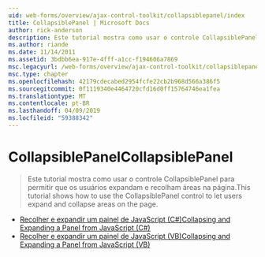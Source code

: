 ```yaml
---
uid: web-forms/overview/ajax-control-toolkit/collapsiblepanel/index
title: CollapsiblePanel | Microsoft Docs
author: rick-anderson
description: Este tutorial mostra como usar o controle CollapsiblePanel para permitir que os usuários expandam e recolham áreas na página.
ms.author: riande
ms.date: 11/14/2011
ms.assetid: 3bdbb6ea-917e-4fff-a1cc-f194606a7869
msc.legacyurl: /web-forms/overview/ajax-control-toolkit/collapsiblepanel
msc.type: chapter
ms.openlocfilehash: 42179cdecabed2954fcfe22cb2b968d566a386f5
ms.sourcegitcommit: 0f1119340e4464720cfd16d0ff15764746ea1fea
ms.translationtype: MT
ms.contentlocale: pt-BR
ms.lasthandoff: 04/09/2019
ms.locfileid: "59388342"
---
```

# <a name="collapsiblepanel"></a><span data-ttu-id="84201-103">CollapsiblePanel</span><span class="sxs-lookup"><span data-stu-id="84201-103">CollapsiblePanel</span></span>

> <span data-ttu-id="84201-104">Este tutorial mostra como usar o controle CollapsiblePanel para permitir que os usuários expandam e recolham áreas na página.</span><span class="sxs-lookup"><span data-stu-id="84201-104">This tutorial shows how to use the CollapsiblePanel control to let users expand and collapse areas on the page.</span></span>


- [<span data-ttu-id="84201-105">Recolher e expandir um painel de JavaScript (C#)</span><span class="sxs-lookup"><span data-stu-id="84201-105">Collapsing and Expanding a Panel from JavaScript (C#)</span></span>](collapsing-and-expanding-a-panel-from-javascript-cs.md)
- [<span data-ttu-id="84201-106">Recolher e expandir um painel de JavaScript (VB)</span><span class="sxs-lookup"><span data-stu-id="84201-106">Collapsing and Expanding a Panel from JavaScript (VB)</span></span>](collapsing-and-expanding-a-panel-from-javascript-vb.md)
